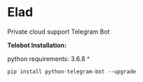 # Elad
Private cloud support Telegram Bot


**Telebot Installation:**

python requirements: 3.6.8 ^

`pip install python-telegram-bot --upgrade`
